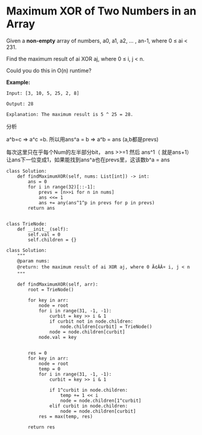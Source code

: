 # Maximum XOR of Two Numbers in an Array



Given a **non-empty** array of numbers, a0, a1, a2, … , an-1, where 0 ≤ ai &lt; 231.

Find the maximum result of ai XOR aj, where 0 ≤ i, j &lt; n.

Could you do this in O\(n\) runtime?

**Example:**

```text
Input: [3, 10, 5, 25, 2, 8]

Output: 28

Explanation: The maximum result is 5 ^ 25 = 28.
```

分析

a^b=c =&gt; a^c =b. 所以用ans^a = b =&gt; a^b = ans    \(a,b都是prevs\)

每次这里只在乎每个Num的左半部分bit， ans &gt;&gt;=1 然后 ans^1（ 就是ans+1）让ans下一位变成1，如果能找到ans^a也在prevs里，这该数b^a = ans

```text
class Solution:
    def findMaximumXOR(self, nums: List[int]) -> int:
        ans = 0
        for i in range(32)[::-1]:
            prevs = [n>>i for n in nums]
            ans <<= 1
            ans += any(ans^1^p in prevs for p in prevs)
        return ans
        
```

```text
class TrieNode:
    def __init__(self):
        self.val = 0
        self.children = {}
       
class Solution:
    """
    @param nums: 
    @return: the maximum result of ai XOR aj, where 0 Ã¢ÂÂ¤ i, j < n
    """

    def findMaximumXOR(self, arr):
        root = TrieNode()
        
        for key in arr:
            node = root
            for i in range(31, -1, -1):
                curbit = key >> i & 1
                if curbit not in node.children:
                    node.children[curbit] = TrieNode()
                node = node.children[curbit]
            node.val = key
        
        
        res = 0
        for key in arr:
            node = root
            temp = 0
            for i in range(31, -1, -1):
                curbit = key >> i & 1
                
                if 1^curbit in node.children:
                    temp += 1 << i
                    node = node.children[1^curbit]
                elif curbit in node.children:
                    node = node.children[curbit]
            res = max(temp, res)
            
        return res
```

